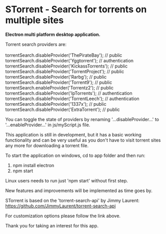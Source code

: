 # STorrent - Search for torrents on multiple sites

<p><strong>Electron multi platform desktop application.</strong></p>

Torrent search providers are:<br><br>
torrentSearch.disableProvider('ThePirateBay');	// public<br>
torrentSearch.disableProvider('Yggtorrent');	// authentication<br>
torrentSearch.disableProvider('KickassTorrents');	// public<br>
torrentSearch.disableProvider('TorrentProject');	// public<br>
torrentSearch.disableProvider('Rarbg');	// public<br>
torrentSearch.disableProvider('Torrent9');	// public<br>
torrentSearch.enableProvider('Torrentz2');	// public<br>
torrentSearch.disableProvider('IpTorrents');	// authentication<br>
torrentSearch.disableProvider('TorrentLeech');	// authentication<br>
torrentSearch.disableProvider('1337x');	// public<br>
torrentSearch.disableProvider('ExtraTorrent');	// public<br>

You can toggle the state of providers by renaming '...disableProvider...' to '...enableProvider...' in js/myScript.js file.

This application is still in development, but it has a basic working functionality and can be very useful as you don't have to visit torrent sites any more for downloading a torrent file.

To start the application on windows, cd to app folder and then run:<br>
1. npm install electron<br>
2. npm start<br>

Linux users needs to run just 'npm start' without first step.

New features and improvements will be implemented as time goes by.

STorrent is based on the 'torrent-search-api' by Jimmy Laurent:<br>
https://github.com/JimmyLaurent/torrent-search-api

For customization options please follow the link above.

Thank you for taking an interest for this app.